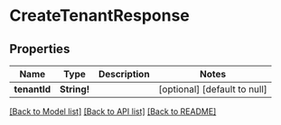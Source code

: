 # CreateTenantResponse

## Properties
Name | Type | Description | Notes
------------ | ------------- | ------------- | -------------
**tenantId** | **String!** |  | [optional] [default to null]

[[Back to Model list]](../README.md#documentation-for-models) [[Back to API list]](../README.md#documentation-for-api-endpoints) [[Back to README]](../README.md)


